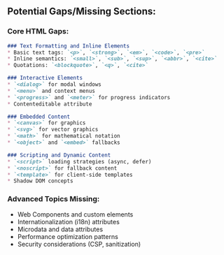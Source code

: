 ## **Potential Gaps/Missing Sections:**

### **Core HTML Gaps:**
```markdown
### Text Formatting and Inline Elements
* Basic text tags: `<p>`, `<strong>`, `<em>`, `<code>`, `<pre>`
* Inline semantics: `<small>`, `<sub>`, `<sup>`, `<abbr>`, `<cite>`
* Quotations: `<blockquote>`, `<q>`, `<cite>`

### Interactive Elements
* `<dialog>` for modal windows
* `<menu>` and context menus
* `<progress>` and `<meter>` for progress indicators
* Contenteditable attribute

### Embedded Content
* `<canvas>` for graphics
* `<svg>` for vector graphics
* `<math>` for mathematical notation
* `<object>` and `<embed>` fallbacks

### Scripting and Dynamic Content
* `<script>` loading strategies (async, defer)
* `<noscript>` for fallback content
* `<template>` for client-side templates
* Shadow DOM concepts
```

### **Advanced Topics Missing:**
- Web Components and custom elements
- Internationalization (i18n) attributes
- Microdata and data attributes
- Performance optimization patterns
- Security considerations (CSP, sanitization)
